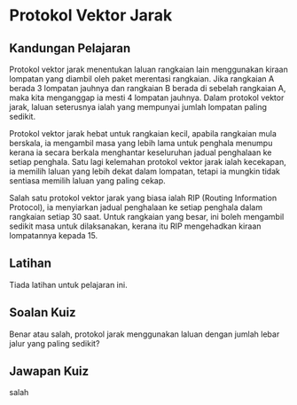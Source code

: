 # Protokol Vektor Jarak

## Kandungan Pelajaran

Protokol vektor jarak menentukan laluan rangkaian lain menggunakan kiraan lompatan yang diambil oleh paket merentasi rangkaian. Jika rangkaian A berada 3 lompatan jauhnya dan rangkaian B berada di sebelah rangkaian A, maka kita menganggap ia mesti 4 lompatan jauhnya. Dalam protokol vektor jarak, laluan seterusnya ialah yang mempunyai jumlah lompatan paling sedikit.

Protokol vektor jarak hebat untuk rangkaian kecil, apabila rangkaian mula berskala, ia mengambil masa yang lebih lama untuk penghala menumpu kerana ia secara berkala menghantar keseluruhan jadual penghalaan ke setiap penghala. Satu lagi kelemahan protokol vektor jarak ialah kecekapan, ia memilih laluan yang lebih dekat dalam lompatan, tetapi ia mungkin tidak sentiasa memilih laluan yang paling cekap.

Salah satu protokol vektor jarak yang biasa ialah RIP (Routing Information Protocol), ia menyiarkan jadual penghalaan ke setiap penghala dalam rangkaian setiap 30 saat. Untuk rangkaian yang besar, ini boleh mengambil sedikit masa untuk dilaksanakan, kerana itu RIP mengehadkan kiraan lompatannya kepada 15.

## Latihan

Tiada latihan untuk pelajaran ini.

## Soalan Kuiz

Benar atau salah, protokol jarak menggunakan laluan dengan jumlah lebar jalur yang paling sedikit?

## Jawapan Kuiz

salah